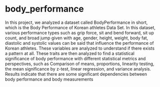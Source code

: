 # body_performance
In this project, we analyzed a dataset called BodyPerformance in short, which is the 
Body Performance of Korean athletes Data Set. In this dataset, various performance 
types such as grip force, sit and bend forward, sit up count, and broad jump given 
with age, gender, height, weight, body fat, diastolic and systolic values can be said 
that influence the performance of Korean athletes. These variables are analyzed to 
understand if there exists a pattern at all. These traits are then analyzed to find a 
statistical significance of body performance with different statistical metrics and 
perspectives, such as Comparison of means, proportions, linearity testing, the mean 
significance by z-test, linear regression, and variance analysis. Results indicate that
there are some significant dependencies between body performance and body 
measurements
